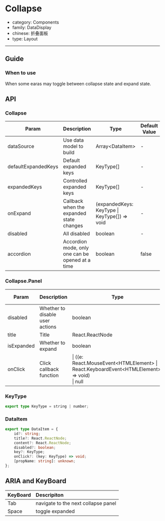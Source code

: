 # Collapse

-   category: Components
-   family: DataDisplay
-   chinese: 折叠面板
-   type: Layout

---

## Guide

### When to use

When some earas may toggle between collapse state and expand state.

## API

### Collapse

| Param               | Description                                      | Type                                         | Default Value | Required |
| ------------------- | ------------------------------------------------ | -------------------------------------------- | ------------- | -------- |
| dataSource          | Use data model to build                          | Array\<DataItem>                             | -             |          |
| defaultExpandedKeys | Default expanded keys                            | KeyType[]                                    | -             |          |
| expandedKeys        | Controlled expanded keys                         | KeyType[]                                    | -             |          |
| onExpand            | Callback when the expanded state changes         | (expandedKeys: KeyType \| KeyType[]) => void | -             |          |
| disabled            | All disabled                                     | boolean                                      | -             |          |
| accordion           | Accordion mode, only one can be opened at a time | boolean                                      | false         |          |

### Collapse.Panel

| Param      | Description                     | Type                                                                                               | Default Value | Required |
| ---------- | ------------------------------- | -------------------------------------------------------------------------------------------------- | ------------- | -------- |
| disabled   | Whether to disable user actions | boolean                                                                                            | -             |          |
| title      | Title                           | React.ReactNode                                                                                    | -             |          |
| isExpanded | Whether to expand               | boolean                                                                                            | false         |          |
| onClick    | Click callback function         | \| ((e: React.MouseEvent\<HTMLElement> \| React.KeyboardEvent\<HTMLElement>) => void)<br/> \| null | -             |          |

### KeyType

```typescript
export type KeyType = string | number;
```

### DataItem

```typescript
export type DataItem = {
    id?: string;
    title?: React.ReactNode;
    content?: React.ReactNode;
    disabled?: boolean;
    key?: KeyType;
    onClick?: (key: KeyType) => void;
    [propName: string]: unknown;
};
```

## ARIA and KeyBoard

| KeyBoard | Descripiton                         |
| :------- | :---------------------------------- |
| Tab      | navigate to the next collapse panel |
| Space    | toggle expanded                     |
